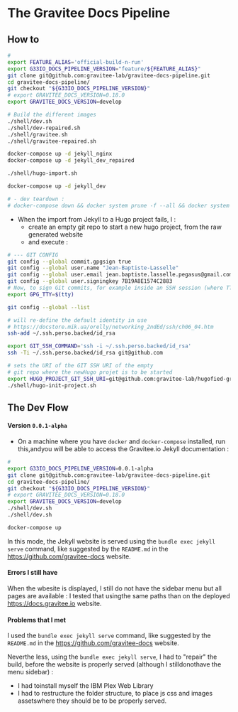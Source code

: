 # The Gravitee Docs Pipeline

## How to


```bash
#
export FEATURE_ALIAS='official-build-n-run'
export G33IO_DOCS_PIPELINE_VERSION="feature/${FEATURE_ALIAS}"
git clone git@github.com:gravitee-lab/gravitee-docs-pipeline.git
cd gravitee-docs-pipeline/
git checkout "${G33IO_DOCS_PIPELINE_VERSION}"
# export GRAVITEE_DOCS_VERSION=0.18.0
export GRAVITEE_DOCS_VERSION=develop

# Build the different images
./shell/dev.sh
./shell/dev-repaired.sh
./shell/gravitee.sh
./shell/gravitee-repaired.sh

docker-compose up -d jekyll_nginx
docker-compose up -d jekyll_dev_repaired

./shell/hugo-import.sh

docker-compose up -d jekyll_dev

# - dev teardown :
# docker-compose down && docker system prune -f --all && docker system prune -f --volumes && cd && rm -fr gravitee-docs-pipeline/

```
* When the import from Jekyll to a Hugo project fails, I :
  * create an empty git repo to start a new hugo project, from the raw generated website
  * and execute :

```bash
# --- GIT CONFIG
git config --global commit.gpgsign true
git config --global user.name "Jean-Baptiste-Lasselle"
git config --global user.email jean.baptiste.lasselle.pegasus@gmail.com
git config --global user.signingkey 7B19A8E1574C2883
# Now, to sign Git commits, for example inside an SSH session (where TTY is a bit different ...)
export GPG_TTY=$(tty)

git config --global --list

# will re-define the default identity in use
# https://docstore.mik.ua/orelly/networking_2ndEd/ssh/ch06_04.htm
ssh-add ~/.ssh.perso.backed/id_rsa

export GIT_SSH_COMMAND='ssh -i ~/.ssh.perso.backed/id_rsa'
ssh -Ti ~/.ssh.perso.backed/id_rsa git@github.com

# sets the URI of the GIT SSH URI of the empty
# git repo where the newHugo projet is to be started
export HUGO_PROJECT_GIT_SSH_URI=git@github.com:gravitee-lab/hugofied-gravitee-docs.git
./shell/hugo-init-project.sh

```

## The Dev Flow


#### Version `0.0.1-alpha`
* On a machine where you have `docker` and `docker-compose` installed, run this,andyou will be able to access the Gravitee.io Jekyll documentation :

```bash
#
export G33IO_DOCS_PIPELINE_VERSION=0.0.1-alpha
git clone git@github.com:gravitee-lab/gravitee-docs-pipeline.git
cd gravitee-docs-pipeline/
git checkout "${G33IO_DOCS_PIPELINE_VERSION}"
# export GRAVITEE_DOCS_VERSION=0.18.0
export GRAVITEE_DOCS_VERSION=develop
./shell/dev.sh
./shell/dev.sh

docker-compose up
```

In this mode, the Jekyll website is served using the `bundle exec jekyll serve` command, like suggested by the `README.md` in the https://github.com/gravitee-docs website.



#### Errors I still have

When the wbesite is displayed, I still do not have the sidebar menu
but all pages are available : I tested that usingthe same paths than on the deployed https://docs.gravitee.io website.


#### Problems that I met

I used the `bundle exec jekyll serve` command, like suggested by
the `README.md` in the https://github.com/gravitee-docs website.

Neverthe less, using the `bundle exec jekyll serve`, I had to "repair" the build, before
the website is properly served (although I stilldonothave the menu sidebar) :
* I had toinstall myself the IBM Plex Web Library
* I had to restructure the folder structure, to place js css and images assetswhere they should be to be properly served.
